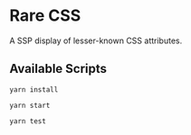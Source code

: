 # Rare CSS

A SSP display of lesser-known CSS attributes.

## Available Scripts

`yarn install`

`yarn start`

`yarn test`
